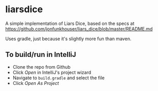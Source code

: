 # liarsdice

A simple implementation of Liars Dice, based on the specs at https://github.com/jonfunkhouser/liars_dice/blob/master/README.md

Uses gradle, just because it's slightly more fun than maven.

## To build/run in IntelliJ

* Clone the repo from Github
* Click _Open_ in IntelliJ's project wizard
* Navigate to `build.gradle` and select the file
* Click _Open As Project_


